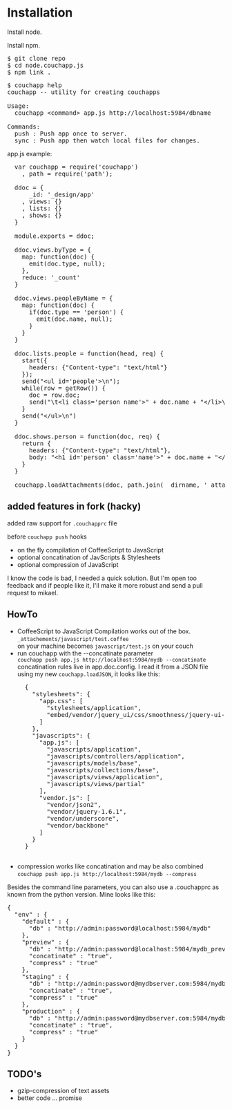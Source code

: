 # Installation

Install node.

Install npm.

<pre>
$ git clone repo
$ cd node.couchapp.js
$ npm link .
</pre>

<pre>
$ couchapp help
couchapp -- utility for creating couchapps

Usage:
  couchapp &lt;command> app.js http://localhost:5984/dbname

Commands:
  push : Push app once to server.
  sync : Push app then watch local files for changes.
</pre>

app.js example:

<pre>
  var couchapp = require('couchapp')
    , path = require('path');

  ddoc = {
      _id: '_design/app'
    , views: {}
    , lists: {}
    , shows: {} 
  }

  module.exports = ddoc;

  ddoc.views.byType = {
    map: function(doc) {
      emit(doc.type, null);
    },
    reduce: '_count'
  }

  ddoc.views.peopleByName = {
    map: function(doc) {
      if(doc.type == 'person') {
        emit(doc.name, null);
      }
    }
  }

  ddoc.lists.people = function(head, req) {
    start({
      headers: {"Content-type": "text/html"}
    });
    send("&lt;ul id='people'>\n");
    while(row = getRow()) {
      doc = row.doc;
      send("\t&lt;li class='person name'>" + doc.name + "&lt;/li>\n");
    }
    send("&lt;/ul>\n")
  }

  ddoc.shows.person = function(doc, req) {
    return {
      headers: {"Content-type": "text/html"},
      body: "&lt;h1 id='person' class='name'>" + doc.name + "&lt;/h1>\n"
    }
  }

  couchapp.loadAttachments(ddoc, path.join(__dirname, '_attachments'));
</pre>


## added features in fork (hacky)

added raw support for `.couchapprc` file

before `couchapp push` hooks

* on the fly compilation of CoffeeScript to JavaScript
* optional concatination of JavScripts & Stylesheets
* optional compression of JavaScript

I know the code is bad, I needed a quick solution. But I'm open too feedback and if
people like it, I'll make it more robust and send a pull request to mikael.

## HowTo

* CoffeeScript to JavaScript Compilation works out of the box. `_attachements/javascript/test.coffee`   
  on your machine becomes `javascript/test.js` on your couch
* run couchapp with the --concatinate parameter  
  `couchapp push app.js http://localhost:5984/mydb --concatinate`  
  concatination rules live in app.doc.config. I read it from a JSON file using my new `couchapp.loadJSON`, it looks like this:
  <pre>
    {
      "stylesheets": {
        "app.css": [
          "stylesheets/application",
          "embed/vendor/jquery_ui/css/smoothness/jquery-ui-1.8.12.custom"
        ]
      }, 
      "javascripts": {
        "app.js": [
          "javascripts/application",
          "javascripts/controllers/application",
          "javascripts/models/base",
          "javascripts/collections/base",
          "javascripts/views/application",
          "javascripts/views/partial"
        ], 
        "vendor.js": [
          "vendor/json2",
          "vendor/jquery-1.6.1",
          "vendor/underscore",
          "vendor/backbone"
        ]
      }
    }
    
  </pre>
* compression works like concatination and may be also combined  
  `couchapp push app.js http://localhost:5984/mydb --compress`
  
Besides the command line parameters, you can also use a .couchapprc as known from the python version.
Mine looks like this:

<pre>
{
  "env" : {
    "default" : {
      "db" : "http://admin:password@localhost:5984/mydb"
    },
    "preview" : {
      "db" : "http://admin:password@localhost:5984/mydb_preview",
      "concatinate" : "true",
      "compress" : "true"
    },
    "staging" : {
      "db" : "http://admin:password@mydbserver.com:5984/mydb_staging",
      "concatinate" : "true",
      "compress" : "true"
    },
    "production" : {
      "db" : "http://admin:password@mydbserver.com:5984/mydb",
      "concatinate" : "true",
      "compress" : "true"
    }
  }
}
</pre>

## TODO's

* gzip-compression of text assets
* better code ... promise